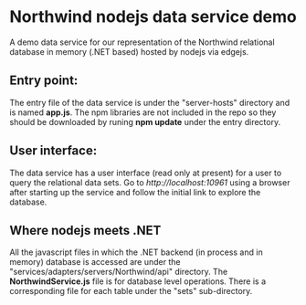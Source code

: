 # Northwind nodejs data service demo
A demo data service for our representation of the Northwind relational database in memory (.NET based) hosted by nodejs via edgejs.

## Entry point:
The entry file of the data service is under the "server-hosts" directory and is named __app.js__. The npm libraries are not included in the repo so they should be downloaded by runing __npm update__ under the entry directory.

## User interface:
The data service has a user interface (read only at present) for a user to query the relational data sets. Go to  _http://localhost:10961_ using a browser after starting up the service and follow the initial link to explore the database.

## Where nodejs meets .NET
All the javascript files in which the .NET backend (in process and in memory) database is accessed are under the "services/adapters/servers/Northwind/api" directory. The __NorthwindService.js__ file is for database level operations. There is a corresponding file for each table under the "sets" sub-directory.
